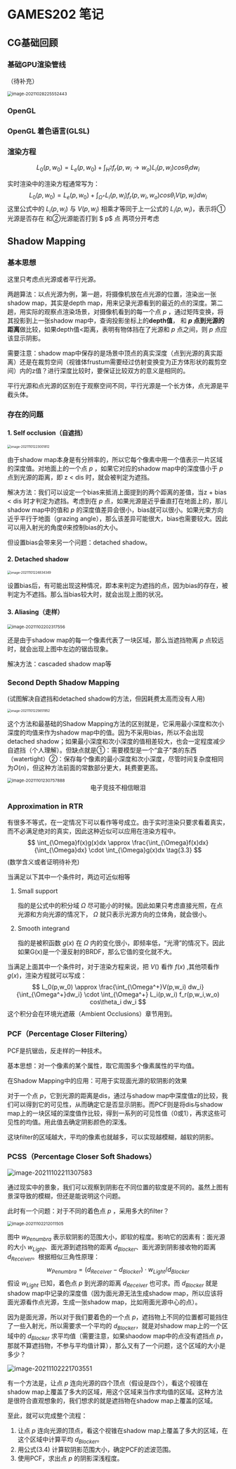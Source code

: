 # GAMES202 笔记

## CG基础回顾

### 基础GPU渲染管线

（待补充）

<img src="https://raw.githubusercontent.com/L-Aidan/Images/main/img/202110282255523.png" alt="image-20211028225552443" style="zoom: 67%;" />

### OpenGL

### OpenGL 着色语言(GLSL)

### 渲染方程

$$
L_0(p,w_0) = L_e(p,w_0) + \int_{H^2} f_r(p,w_i\rightarrow w_o) L_i(p,w_i) cos\theta_i dw_i \tag{3.1}
$$

实时渲染中的渲染方程通常写为：
$$
L_0(p,w_0) = L_e(p,w_0) + \int_{\Omega^+} L_i(p,w_i) f_r(p,w_i,w_o) cos\theta_i V(p,w_i) dw_i \tag{3.2}
$$
这里公式中的 $L_i( p ,w_i)$ 与 $V( p ,w_i)$ 相乘才等同于上一公式的 $L_i( p ,w_i)$，表示将①光源是否存在 和②光源能否打到 $ p$ 点 两项分开考虑

## Shadow Mapping

### 基本思想

这里只考虑点光源或者平行光源。

两趟算法：以点光源为例，第一趟，将摄像机放在点光源的位置，渲染出一张shadow map，其实是depth map，用来记录光源看到的最近的点的深度。第二趟，用实际的观察点渲染场景，对摄像机看到的每一个点 $p$ ，通过矩阵变换，将其投影到上一张shadow map中，查询投影坐标上的**depth值**， 和 **$p$ 点到光源的距离**做比较，如果depth值<距离，表明有物体挡在了光源和 $p$ 点之间，则 $p$ 点应该显示阴影。

需要注意：shadow map中保存的是场景中顶点的真实深度（点到光源的真实距离）还是在裁剪空间（视锥体frustum需要经过仿射变换变为正方体形状的裁剪空间）内的z值？进行深度比较时，要保证比较双方的意义是相同的。

平行光源和点光源的区别在于观察空间不同，平行光源是一个长方体，点光源是平截头体。

### 存在的问题

#### 1. Self occlusion（自遮挡）

<img src="https://raw.githubusercontent.com/L-Aidan/Images/main/img/202111012230917.png" alt="image-20211101223001812" style="zoom: 50%;" />

由于shadow map本身是有分辨率的，所以它每个像素中用一个值表示一片区域的深度值。对地面上的一个点 $p$ ，如果它对应的shadow map中的深度值小于 $p$ 点到光源的距离，即 z < dis 时，就会被判定为遮挡。

解决方法：我们可以设定一个bias来抵消上面提到的两个距离的差值，当z + bias < dis 时才判定为遮挡。考虑到在 $p$ 点，如果光源是近乎垂直打在地面上的，那儿shadow map中的值和 $p$ 的深度值差异会很小，bias就可以很小。如果光束方向近乎平行于地面（grazing angle），那么该差异可能很大，bias也需要较大。因此可以用入射光的角度$\theta$来控制bias的大小。

但设置bias会带来另一个问题：detached shadow。

#### 2. Detached shadow

<img src="https://raw.githubusercontent.com/L-Aidan/Images/main/img/202111012248429.png" alt="image-20211101224834349" style="zoom: 50%;" />

设置bias后，有可能出现这种情况，即本来判定为遮挡的点，因为bias的存在，被判定为不遮挡。那么当bias较大时，就会出现上图的状况。

#### 3. Aliasing（走样）

<img src="https://raw.githubusercontent.com/L-Aidan/Images/main/img/202111022023700.png" alt="image-20211102202317556" style="zoom: 67%;" />

还是由于shadow map的每一个像素代表了一块区域，那么当遮挡物离 $p$ 点较远时，就会出现上图中左边的锯齿现象。

解决方法：cascaded shadow map等

### Second Depth Shadow Mapping

(试图解决自遮挡和detached shadow的方法，但因耗费太高而没有人用)

<img src="https://raw.githubusercontent.com/L-Aidan/Images/main/img/202111012256008.png" alt="image-20211101225651952" style="zoom:50%;" />

这个方法和最基础的Shadow Mapping方法的区别就是，它采用最小深度和次小深度的均值来作为shadow map中的值。因为不采用bias，所以不会出现detached shadow；如果最小深度和次小深度的值相差较大，也会一定程度减少自遮挡（个人理解）。但缺点就是①：需要模型是一个“盒子”类的东西（watertight）②：保存每个像素的最小深度和次小深度，尽管时间复杂度相同为$O(n)$，但这种方法前面的常数部分更大，耗费要更高。

<img src="https://raw.githubusercontent.com/L-Aidan/Images/main/img/202111012307928.png" alt="image-20211101230757888" style="zoom:67%;" />

<center>电子竞技不相信眼泪</center>

### Approximation in RTR

有很多不等式，在一定情况下可以看作等号成立。由于实时渲染只要求看着真实，而不必满足绝对的真实，因此这种近似可以应用在渲染方程中。
$$
\int_{\Omega}f(x)g(x)dx \approx \frac{\int_{\Omega}f(x)dx}{\int_{\Omega}dx} \cdot \int_{\Omega}g(x)dx \tag{3.3}
$$
(数学含义或者证明待补充)

当满足以下其中一个条件时，两边可近似相等

1. Small support 

   指的是公式中的积分域 $\Omega$ 尽可能小的时候。因此如果只考虑直接光照，在点光源和方向光源的情况下， $\Omega$ 就只表示光源方向的立体角，就会很小。

2. Smooth integrand

   指的是被积函数 $g(x)$ 在 $\Omega$ 内的变化很小，即频率低，“光滑”的情况下。因此如果G(x)是一个漫反射的BRDF，那么它值的变化就不大。

当满足上面其中一个条件时，对于渲染方程来说，把 $V()$ 看作 $f(x)$ ,其他项看作 $g(x)$，渲染方程就可以写成：
$$
L_0(p,w_0) \approx \frac{\int_{\Omega^+}V(p,w_i) dw_i}{\int_{\Omega^+}dw_i} \cdot \int_{\Omega^+} L_i(p,w_i) f_r(p,w_i,w_o) cos\theta_i dw_i 
$$
这个积分会在环境光遮蔽（Ambient Occlusions）章节用到。

### PCF（Percentage Closer Filtering）

PCF是抗锯齿，反走样的一种技术。

基本思想：对一个像素的某个属性，取它周围多个像素属性的平均值。

在Shadow Mapping中的应用：可用于实现面光源的软阴影的效果

对于一个点 $p$，它到光源的距离是dis，通过与shadow map中深度值z的比较，我们可以得到它的可见性，从而确定它是否显示阴影。而PCF则是将dis与shadow map上的一块区域的深度值作比较，得到一系列的可见性值（0或1），再求这些可见性的均值。用此值去确定阴影颜色的深浅。

这块filter的区域越大，平均的像素也就越多，可以实现越模糊，越软的阴影。

### PCSS（Percentage Closer Soft Shadows）

![image-20211102211307583](https://raw.githubusercontent.com/L-Aidan/Images/main/img/202111022113681.png)

通过现实中的景象，我们可以观察到阴影在不同位置的软度是不同的。虽然上图有景深导致的模糊，但还是能说明这个问题。

此时有一个问题：对于不同的着色点 $p$ ，采用多大的filter？

<img src="https://raw.githubusercontent.com/L-Aidan/Images/main/img/202111022120550.png" alt="image-20211102212011505" style="zoom: 67%;" />

图中 $w_{Penumbra}$  表示软阴影的范围大小，即软的程度。影响它的因素有：面光源的大小 $w_{Light}$、面光源到遮挡物的距离 $d_{Blocker}$、面光源到阴影接收物的距离 $d_{Receiver}$。根据相似三角性原理：
$$
w_{Penumbra} = (d_{Receiver} - d_{Blocker}) \cdot w_{Light} / d_{Blocker} \tag{3.4}
$$
假设 $w_{Light}$ 已知，着色点 $p$ 到光源的距离 $d_{Receiver}$ 也可求。而 $d_{Blocker}$ 就是shadow map中记录的深度值（因为面光源无法生成shadow map，所以应该将面光源看作点光源，生成一张shadow map，比如用面光源中心的点）。

因为是面光源，所以对于我们要着色的一个点 $p$，遮挡物上不同的位置都可能挡住了一些入射光，所以需要求一个平均的 $d_{Blocker}$，就是对shadow map上的一个区域中的 $d_{Blocker}$ 求平均值（需要注意，如果shaodow map中的点没有遮挡点 $p$，那就不算遮挡物，不参与平均值计算），那么又有了一个问题，这个区域的大小是多少？

![image-20211102221703551](https://raw.githubusercontent.com/L-Aidan/Images/main/img/202111022217609.png)

有一个方法是，让点 $p$ 连向光源的四个顶点（假设是四个），看这个视锥在shadow map上覆盖了多大的区域，用这个区域来当作求均值的区域。这种方法是很符合直观想象的，我们想求的就是遮挡物在shadow map上覆盖的区域。

至此，就可以完成整个流程：

1. 让点 $p$ 连向光源的顶点，看这个视锥在shadow map上覆盖了多大的区域，在这个区域中计算平均  $d_{Blocker}$。
2. 用公式(3.4) 计算软阴影范围大小，确定PCF的滤波范围。
3. 使用PCF，求出点 $p$ 的阴影深浅程度。
